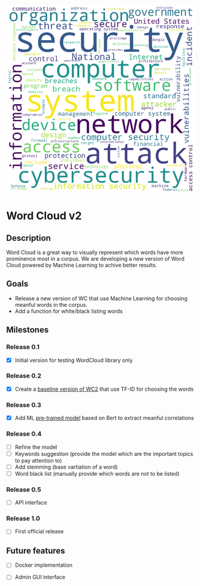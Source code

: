 <img class="aling:center" src="wordcloud_header.png" alt="word cloud image">

# Word Cloud v2

## Description
Word Cloud is a great way to visually represent which words have more prominence most in a corpus.
We are developing a new version of Word Cloud powered by Machine Learning to achive better results. 

## Goals
- Release a new version of WC that use Machine Learning for choosing meanful words in the corpus.
- Add a function for white/black listing words

## Milestones

### Release 0.1
- [X] Initial version for testing WordCloud library only

### Release 0.2
- [X] Create a [baseline version of WC2](wordcloud_0.2.ipynb) that use TF-ID for choosing the words

### Release 0.3
- [X] Add ML [pre-trained model](wordcloud_keybert_0.3.ipynb) based on Bert to extract meanful correlations

### Release 0.4
- [ ] Refine the model
- [ ] Keywords suggestion (provide the model which are the important topics to pay attention to)
- [ ] Add stemming (base vartiation of a word)
- [ ] Word black list (manually provide which words are not to be listed)

### Release 0.5
- [ ] API interface

### Release 1.0
- [ ] First official release

## Future features

- [ ] Docker implementation
- [ ] Admin GUI interface


